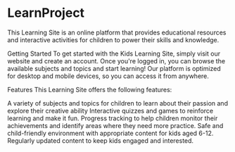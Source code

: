 # LearnProject

This Learning Site is an online platform that provides educational resources and interactive activities for children to power their skills and knowledge.


Getting Started
To get started with the Kids Learning Site, simply visit our website and create an account. Once you're logged in, you can browse the available subjects and topics and start learning! Our platform is optimized for desktop and mobile devices, so you can access it from anywhere.

Features
This Learning Site offers the following features:

A variety of subjects and topics for children to learn about their passion and explore their creative ability
Interactive quizzes and games to reinforce learning and make it fun.
Progress tracking to help children monitor their achievements and identify areas where they need more practice.
Safe and child-friendly environment with appropriate content for kids aged 6-12.
Regularly updated content to keep kids engaged and interested.
